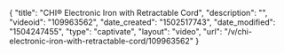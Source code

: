 {
    "title": "CHI&reg; Electronic Iron with Retractable Cord",
    "description": "",
    "videoid": "109963562",
    "date_created": "1502517743",
    "date_modified": "1504247455",
    "type": "captivate",
    "layout": "video",
    "url": "\/v\/chi-electronic-iron-with-retractable-cord\/109963562"
}